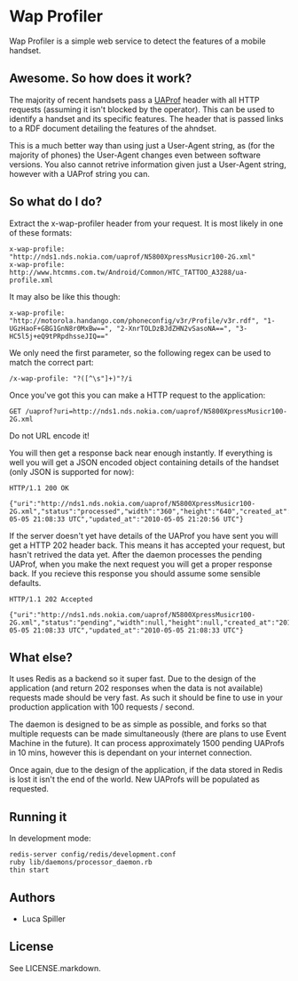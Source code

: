 # Wap Profiler

Wap Profiler is a simple web service to detect the features of a mobile handset.

## Awesome. So how does it work?

The majority of recent handsets pass a [UAProf](http://www.developershome.com/wap/detection/detection.asp?page=uaprof) header with all HTTP requests (assuming it isn't blocked by the operator). This can be used to identify a handset and its specific features. The header that is passed links to a RDF document detailing the features of the ahndset.

This is a much better way than using just a User-Agent string, as (for the majority of phones) the User-Agent changes even between software versions. You also cannot retrive information given just a User-Agent string, however with a UAProf string you can.

## So what do I do?

Extract the x-wap-profiler header from your request. It is most likely in one of these formats:

    x-wap-profile:  "http://nds1.nds.nokia.com/uaprof/N5800XpressMusicr100-2G.xml"
    x-wap-profile:  http://www.htcmms.com.tw/Android/Common/HTC_TATTOO_A3288/ua-profile.xml

It may also be like this though:

    x-wap-profile: "http://motorola.handango.com/phoneconfig/v3r/Profile/v3r.rdf", "1-UGzHaoF+GBG1GnN8r0MxBw==", "2-XnrTOLDzBJdZHN2vSasoNA==", "3-HC5l5j+eQ9tPRpdhsseJIQ=="

We only need the first parameter, so the following regex can be used to match the correct part:

    /x-wap-profile: "?([^\s"]+)"?/i

Once you've got this you can make a HTTP request to the application:

    GET /uaprof?uri=http://nds1.nds.nokia.com/uaprof/N5800XpressMusicr100-2G.xml

Do not URL encode it!

You will then get a response back near enough instantly. If everything is well you will get a JSON encoded object containing details of the handset (only JSON is supported for now):

    HTTP/1.1 200 OK

    {"uri":"http://nds1.nds.nokia.com/uaprof/N5800XpressMusicr100-2G.xml","status":"processed","width":"360","height":"640","created_at":"2010-05-05 21:08:33 UTC","updated_at":"2010-05-05 21:20:56 UTC"}

If the server doesn't yet have details of the UAProf you have sent you will get a HTTP 202 header back. This means it has accepted your request, but hasn't retrived the data yet. After the daemon processes the pending UAProf, when you make the next request you will get a proper response back. If you recieve this response you should assume some sensible defaults.

    HTTP/1.1 202 Accepted

    {"uri":"http://nds1.nds.nokia.com/uaprof/N5800XpressMusicr100-2G.xml","status":"pending","width":null,"height":null,"created_at":"2010-05-05 21:08:33 UTC","updated_at":"2010-05-05 21:08:33 UTC"}

## What else?

It uses Redis as a backend so it super fast. Due to the design of the application (and return 202 responses when the data is not available) requests made should be very fast. As such it should be fine to use in your production application with 100 requests / second.

The daemon is designed to be as simple as possible, and forks so that multiple requests can be made simultaneously (there are plans to use Event Machine in the future). It can process approximately 1500 pending UAProfs in 10 mins, however this is dependant on your internet connection.

Once again, due to the design of the application, if the data stored in Redis is lost it isn't the end of the world. New UAProfs will be populated as requested.

## Running it

In development mode:

    redis-server config/redis/development.conf
    ruby lib/daemons/processor_daemon.rb
    thin start

## Authors

* Luca Spiller

## License

See LICENSE.markdown.
